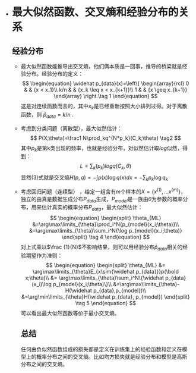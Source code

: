 * # 最大似然函数、交叉熵和经验分布的关系

  <script type="text/javascript" src="http://cdn.mathjax.org/mathjax/latest/MathJax.js?config=default"></script>

  ## 经验分布

  - 最大似然函数能推导出交叉熵，他们俩本质是一回事，推导的桥梁就是经验分布。经验分布的定义：
    $$
    \begin{equation}
    \widehat p_{data}(x)=\left\{
    \begin{array}{rcl}
    0 & & {x < x_1}\\
    k/n & & {x_k \leq x < x_{k+1}}\\
    1 & & {x \geq x_{k+1}}
    \end{array} \right.\tag 1
    \end{equation}
    $$
    这是对连续函数而言的，其中$x_k$是已经重新按照大小排列过得。对于离散函数，则 $\widehat p_{data}=k/n$ .

  - 考虑到分类问题（离散型），最大似然估计：
    $$
    P(X;\theta)=\frac1 N\prod_kq^{N*p_k}(C_k;\theta) \tag2
    $$
    其中$p_k$是第k类出现的频率，也就是经验分布，对似然估计取$log$似然，得到：
    $$
    L=\sum_k(p_k)logq(C_k,\theta) \tag {3}
    $$
    显然$(3)$式就是交叉熵$H(p,q) = -\int{p(x)}\log{q(x)} dx=-\sum_k{p_k}{\log q_k}$

  - 考虑回归问题（连续型） ，给定一组含有$m$个样本的$X=\{x^{(1)},...x^{(m)}\}$，独立的由真是数据生成分布$P_{data}$生成，$P_{model}$是一族由$\theta$为参数的概率分布，用来估计真实的概率分布$P_{data}$，最大似然估计：
    $$
    \begin{equation}
    \begin{split}
    \theta_{ML}
    &=\arg\max\limits_{\theta}\prod_i^N{p_{model}(x_i;\theta)}\\
    &=\arg\max\limits_{\theta}\sum_i^N{\log p_{model}(x_i;\theta)}
    \end{split} \tag 4
    \end{equation}
    $$
    对上式乘以$\frac {1}{N}$不影响结果，则可以用经验分布$\widehat p_{data}$相关的经验期望作为准则：
    $$
    \begin{equation}
    \begin{split}
    \theta_{ML} 
    &= \arg\max\limits_{\theta}E_{x\sim{\widehat p_{data}}}p(\bold x;\theta)\\
    &= \arg\max\limits_{\theta}\sum_i^N\{\widehat p_{data}(x_i)\log p_{model}(x_i;\theta)\}\\
    &=\arg\max\limits_{\theta}-H(\widehat p_{data},p_{model})\\
    &=\arg\min\limits_{\theta}H(\widehat p_{data}, p_{model})
    \end{split} \tag 5
    \end{equation}
    $$
    可以看出最大似然函数等价于最小交叉熵。

    ## 总结

    任何由负似然函数组成的损失都是定义在训练集上的经验函数和定义在模型上的概率分布之间的交叉熵。比如均方损失就是经验分布和模型是高斯分布之间的交叉熵。

    
